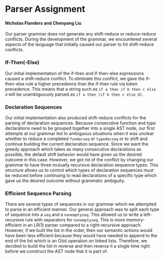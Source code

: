 # Parser Assignment

#### Nicholas Flanders and Chenyang Liu


Our parser grammar does not generate any shift-reduce or reduce-reduce
conflicts. During the development of the grammar, we encountered several
aspects of the language that initially caused our parser to hit shift-reduce
conflicts.

### If-Then(-Else)

Our initial implementation of the if-then and if-then-else expressions caused
a shift-reduce conflict. To eliminate this conflict, we gave the if-then-else
rule a higher precedence than the if-then rule via token precedence. This means
that a string such as ```if a then if b then c else d``` will be unambiguously
parsed as ```if a then (if b then c else d)```.

### Declaration Sequences

Our initial implementation also produced shift-reduce conflicts for the parsing
of declaration sequences. Because consecutive function and type declarations
need to be grouped together into a single AST node, our first attempts at our
grammar led to ambiguous situations when it was unclear whether to reduce a
completed `fundecseq` or `typedecseq` or to shift and continue building the
current declaration sequence. Since we want the greedy approach which takes as
many consecutive declarations as possible, the default shift behavior would
have given us the desired outcome in this case. However, we got rid of the
conflict by changing our grammar to have three mutually recursive declaration
sequence types. This structure allows us to control which types of declaration
sequences must be reduced before continuing to read declarations of a specific
type which gave us the desired outcome without grammatic ambiguity.

### Efficient Sequence Parsing

There are several types of sequences in our grammar which we attempted to parse
in an efficient manner. Our general approach was to split each type of sequence
into a `seq` and a `nonemptyseq`. This allowed us to write a left-recursive
rule with separators for `nonemptyseq`. This is more memory-efficient in an
LR(1) parser compared to a right-recursive approach. However, if we built the
list in the order, then our semantic actions would have been less efficient
because they would have needed to append to the end of the list which is an
O(n) operation on linked lists. Therefore, we decided to build the list in
reverse and then reverse it a single time right before we construct the AST
node that it is part of.
